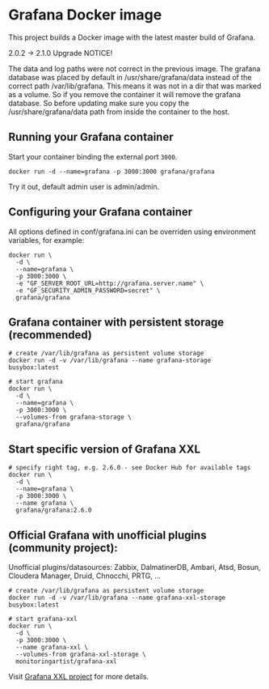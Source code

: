 # Grafana Docker image

This project builds a Docker image with the latest master build of Grafana.

2.0.2 -> 2.1.0 Upgrade NOTICE!

The data and log paths were not correct in the previous image. The grafana
database was placed by default in /usr/share/grafana/data instead of the correct
path /var/lib/grafana. This means it was not in a dir that was marked as a
volume. So if you remove the container it will remove the grafana database. So
before updating make sure you copy the /usr/share/grafana/data path from inside
the container to the host.

## Running your Grafana container

Start your container binding the external port `3000`.

```
docker run -d --name=grafana -p 3000:3000 grafana/grafana
```

Try it out, default admin user is admin/admin.

## Configuring your Grafana container

All options defined in conf/grafana.ini can be overriden using environment
variables, for example:

```
docker run \
  -d \
  --name=grafana \
  -p 3000:3000 \
  -e "GF_SERVER_ROOT_URL=http://grafana.server.name" \
  -e "GF_SECURITY_ADMIN_PASSWORD=secret" \
  grafana/grafana
```

## Grafana container with persistent storage (recommended)

```
# create /var/lib/grafana as persistent volume storage
docker run -d -v /var/lib/grafana --name grafana-storage busybox:latest

# start grafana
docker run \
  -d \
  --name=grafana \
  -p 3000:3000 \
  --volumes-from grafana-storage \
  grafana/grafana
```

## Start specific version of Grafana XXL

```
# specify right tag, e.g. 2.6.0 - see Docker Hub for available tags
docker run \
  -d \
  --name=grafana \
  -p 3000:3000 \
  --name grafana \
  grafana/grafana:2.6.0
```

## Official Grafana with unofficial plugins (community project):

Unofficial plugins/datasources: Zabbix, DalmatinerDB, Ambari, Atsd, Bosun,
Cloudera Manager, Druid, Chnocchi, PRTG, ...

```
# create /var/lib/grafana as persistent volume storage
docker run -d -v /var/lib/grafana --name grafana-xxl-storage busybox:latest

# start grafana-xxl
docker run \
  -d \
  -p 3000:3000 \
  --name grafana-xxl \
  --volumes-from grafana-xxl-storage \
  monitoringartist/grafana-xxl
```

Visit [Grafana XXL project](https://github.com/monitoringartist/grafana-xxl)
for more details.